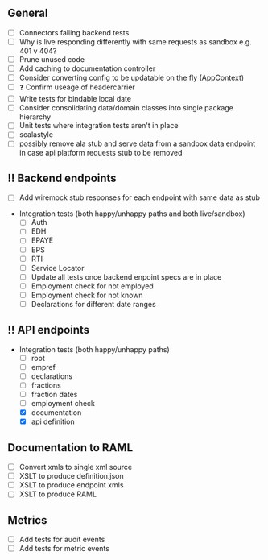 
## General

- [ ] Connectors failing backend tests
- [ ] Why is live responding differently with same requests as sandbox e.g. 401 v 404?
- [ ] Prune unused code
- [ ] Add caching to documentation controller
- [ ] Consider converting config to be updatable on the fly (AppContext)
- [ ] :question: Confirm useage of headercarrier
- [ ] Write tests for bindable local date
- [ ] Consider consolidating data/domain classes into single package hierarchy
- [ ] Unit tests where integration tests aren't in place
- [ ] scalastyle
- [ ] possibly remove ala stub and serve data from a sandbox data endpoint in case api platform requests stub to be removed

## :bangbang: Backend endpoints
- [ ] Add wiremock stub responses for each endpoint with same data as stub
- Integration tests (both happy/unhappy paths and both live/sandbox)
  - [ ] Auth
  - [ ] EDH
  - [ ] EPAYE
  - [ ] EPS
  - [ ] RTI
  - [ ] Service Locator
  - [ ] Update all tests once backend enpoint specs are in place
  - [ ] Employment check for not employed
  - [ ] Employment check for not known
  - [ ] Declarations for different date ranges

## :bangbang: API endpoints
- Integration tests (both happy/unhappy paths)
  - [ ] root
  - [ ] empref
  - [ ] declarations
  - [ ] fractions
  - [ ] fraction dates
  - [ ] employment check
  - [x] documentation
  - [x] api definition

## Documentation to RAML
- [ ] Convert xmls to single xml source
- [ ] XSLT to produce definition.json
- [ ] XSLT to produce endpoint xmls
- [ ] XSLT to produce RAML

## Metrics
- [ ] Add tests for audit events
- [ ] Add tests for metric events

